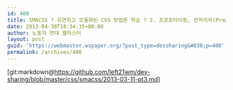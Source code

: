 ```yaml
---
id: 400
title: SMACSS ? 유연하고 모듈화된 CSS 방법론 학습 ? 3. 프로토타이핑, 전처리자(Preprocessors), 전처리자의 함정, 전처리기 제대로 활용하기,
date: 2013-04-30T18:34:35+00:00
author: 노동자 연대 웹마스터
layout: post
guid: 'https://webmaster.wspaper.org/?post_type=devsharing&#038;p=400'
permalink: /archives/400
---
```

[git:markdown@https://github.com/left21wm/dev-sharing/blob/master/css/smacss/2013-03-11-pt3.md]